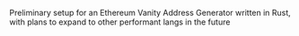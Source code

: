Preliminary setup for an Ethereum Vanity Address Generator written in Rust, with plans to expand to other performant langs in the future
